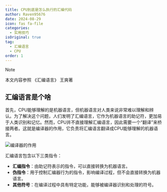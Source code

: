 ```yaml
---
title: CPU到底是怎么执行的汇编代码
author: Raven95676
date: 2024-08-29
icon: fas fa-file
categories:
  - 实用技巧
isOriginal: true
tag:
  - 汇编语言
  - CPU
order: 1
---
```


> [!note]
> 本文内容参照 《汇编语言》 王爽著

## 汇编语言是个啥

首先，CPU能够理解的是机器语言，但机器语言对人类来说非常难以理解和辨认。为了解决这个问题，人们发明了汇编语言，它作为机器语言的助记符，更加易于人类识别和记忆。然而，CPU并不直接理解汇编语言，因此需要一个“翻译”来桥接两者。这就是编译器的作用，它负责将汇编语言翻译成CPU能够理解的机器语言。

![编译器的作用](https://ooo.0x0.ooo/2024/08/28/OtdwGN.png)

汇编语言包含以下三类指令：

- **汇编指令**：由助记符表示的指令，可以直接转换为机器语言。
- **伪指令**：用于控制汇编器行为的指令，影响编译过程，但不会直接转换为机器语言。
- **其他符号**：在编译过程中具有特定功能，能够被编译器识别和处理的符号。



